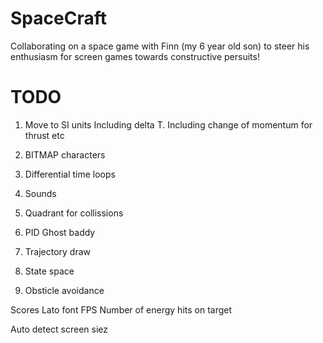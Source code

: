 # SpaceCraft
Collaborating on a space game with Finn (my 6 year old son) to steer his enthusiasm for screen games towards constructive persuits!

# TODO

1) Move to SI units
Including delta T.
Including change of momentum for thrust etc


2) BITMAP characters

3) Differential time loops

5) Sounds


6) Quadrant for collissions


7) PID
Ghost baddy


8) Trajectory draw
9) State space
10) Obsticle avoidance

Scores
Lato font
FPS
Number of energy hits on target

Auto detect screen siez

